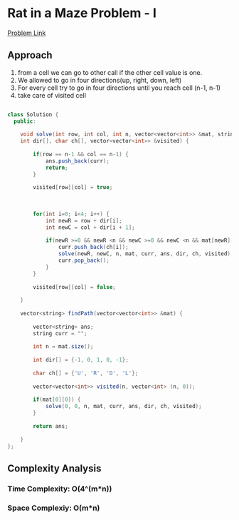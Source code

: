# Rat in a Maze Problem - I

[Problem Link](https://www.geeksforgeeks.org/problems/rat-in-a-maze-problem/1)


## Approach

1. from a cell we can go to other call if the other cell value is one.
2. We allowed to go in four directions(up, right, down, left)
3. For every cell try to go in four directions until you reach cell (n-1,  n-1)
4. take care of visited cell

```Java

class Solution {
  public:
    
    void solve(int row, int col, int n, vector<vector<int>> &mat, string &curr, vector<string> &ans,
    int dir[], char ch[], vector<vector<int>> &visited) {
        
        if(row == n-1 && col == n-1) {
            ans.push_back(curr);
            return;
        }
        
        visited[row][col] = true;
    
        
        
        for(int i=0; i<4; i++) {
            int newR = row + dir[i];
            int newC = col + dir[i + 1];
            
            if(newR >=0 && newR <n && newC >=0 && newC <n && mat[newR][newC] == 1 && visited[newR][newC] == 0) {
                curr.push_back(ch[i]);
                solve(newR, newC, n, mat, curr, ans, dir, ch, visited);
                curr.pop_back();
            }
        }
        
        visited[row][col] = false;
        
    }
  
    vector<string> findPath(vector<vector<int>> &mat) {
        
        vector<string> ans;
        string curr = "";
        
        int n = mat.size();
        
        int dir[] = {-1, 0, 1, 0, -1};
        
        char ch[] = {'U', 'R', 'D', 'L'};
        
        vector<vector<int>> visited(n, vector<int> (n, 0));
        
        if(mat[0][0]) {
            solve(0, 0, n, mat, curr, ans, dir, ch, visited);
        }
        
        return ans;
        
    }
};


```

## Complexity Analysis

### Time Complexity: O(4^(m*n))

### Space Complexiy: O(m*n)
